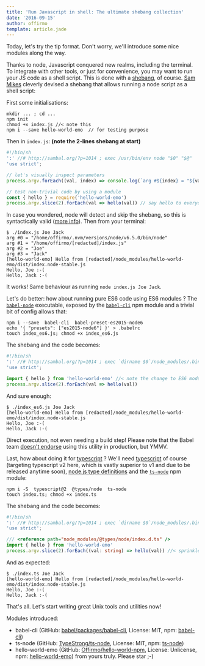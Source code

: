 ```yaml
---
title: 'Run Javascript in shell: The ultimate shebang collection'
date: '2016-09-15'
author: offirmo
template: article.jade
---
```


Today, let's try the tip format. Don't worry, we'll introduce some nice modules along the way.

Thanks to node, Javascript conquered new realms, including the terminal.
To integrate with other tools, or just for convenience, you may want to run your JS code as a shell script.
This is done with a [shebang](https://en.wikipedia.org/wiki/Shebang_(Unix)), of course.
[Sam Mikes](http://sambal.org/2014/02/passing-options-node-shebang-line/) cleverly devised a shebang that allows running a node script as a shell script:

First some initialisations:

```
mkdir ... ; cd ...
npm init
chmod +x index.js //< note this
npm i --save hello-world-emo  // for testing purpose
```

Then in `index.js`: **(note the 2-lines shebang at start)**

```javascript
#!/bin/sh
':' //# http://sambal.org/?p=1014 ; exec /usr/bin/env node "$0" "$@"
'use strict';

// let's visually inspect parameters
process.argv.forEach((val, index) => console.log(`arg #${index} = "${val}"`))

// test non-trivial code by using a module
const { hello } = require('hello-world-emo')
process.argv.slice(2).forEach(val => hello(val)) // say hello to everyone
```

In case you wondered, node will detect and skip the shebang, so this is syntactically valid ([more info](http://sambal.org/2014/02/passing-options-node-shebang-line/)). Then from your terminal:

```
$ ./index.js Joe Jack
arg #0 = "/home/offirmo/.nvm/versions/node/v6.5.0/bin/node"
arg #1 = "/home/offirmo/[redacted]/index.js"
arg #2 = "Joe"
arg #3 = "Jack"
[hello-world-emo] Hello from [redacted]/node_modules/hello-world-emo/dist/index.node-stable.js
Hello, Joe :-(
Hello, Jack :-(
```

It works! Same behaviour as running `node index.js Joe Jack`.

Let's do better: how about running pure ES6 code using ES6 modules ? The [`babel-node`](https://babeljs.io/docs/usage/cli/) executable, exposed by the [`babel-cli`](https://www.npmjs.com/package/babel-cli) npm module and a trivial bit of config allows that:

```
npm i --save  babel-cli  babel-preset-es2015-node6
echo '{ "presets": ["es2015-node6"] }' > .babelrc
touch index_es6.js; chmod +x index_es6.js
```

The shebang and the code becomes:

```javascript
#!/bin/sh
':' //# http://sambal.org/?p=1014 ; exec `dirname $0`/node_modules/.bin/babel-node "$0" "$@"
'use strict';

import { hello } from 'hello-world-emo' //< note the change to ES6 modules
process.argv.slice(2).forEach(val => hello(val))
```

And sure enough:

```
$ ./index_es6.js Joe Jack
[hello-world-emo] Hello from [redacted]/node_modules/hello-world-emo/dist/index.node-stable.js
Hello, Joe :-(
Hello, Jack :-(
```

Direct execution, not even needing a build step! Please note that the Babel team [doesn't endorse](https://www.npmjs.com/package/babel-cli) using this utility in production, but YMMV.

Last, how about doing it for [typescript](https://www.typescriptlang.org/) ? We'll need [typescript](https://www.npmjs.com/package/typescript) of course (targeting typescript v2 here, which is vastly superior to v1 and due to be released anytime soon), [node.js type definitions](https://www.npmjs.com/package/@types/node) and the [`ts-node`](https://www.npmjs.com/package/ts-node) npm module:

```
npm i -S  typescript@2  @types/node  ts-node
touch index.ts; chmod +x index.ts
```

The shebang and the code becomes:

```typescript
#!/bin/sh
':' //# http://sambal.org/?p=1014 ; exec `dirname $0`/node_modules/.bin/ts-node "$0" "$@"
'use strict';

/// <reference path="node_modules/@types/node/index.d.ts" />
import { hello } from 'hello-world-emo'
process.argv.slice(2).forEach((val: string) => hello(val)) //< sprinkled some typescript here
```

And as expected:

```
$ ./index.ts Joe Jack
[hello-world-emo] Hello from [redacted]/node_modules/hello-world-emo/dist/index.node-stable.js
Hello, Joe :-(
Hello, Jack :-(
```

That's all. Let's start writing great Unix tools and utilities now!

Modules introduced:
* babel-cli (GitHub: [babel/packages/babel-cli](https://github.com/babel/babel/tree/master/packages/babel-cli), License: MIT, npm: [babel-cli](https://www.npmjs.com/package/babel-cli))
* ts-node (GitHub: [TypeStrong/ts-node](https://github.com/TypeStrong/ts-node), License: MIT, npm: [ts-node](https://www.npmjs.com/package/ts-node))
* hello-world-emo (GitHub: [Offirmo/hello-world-npm](https://github.com/Offirmo/hello-world-npm), License: Unlicense, npm: [hello-world-emo](https://www.npmjs.com/package/hello-world-emo)) from yours truly. Please star ;-)

